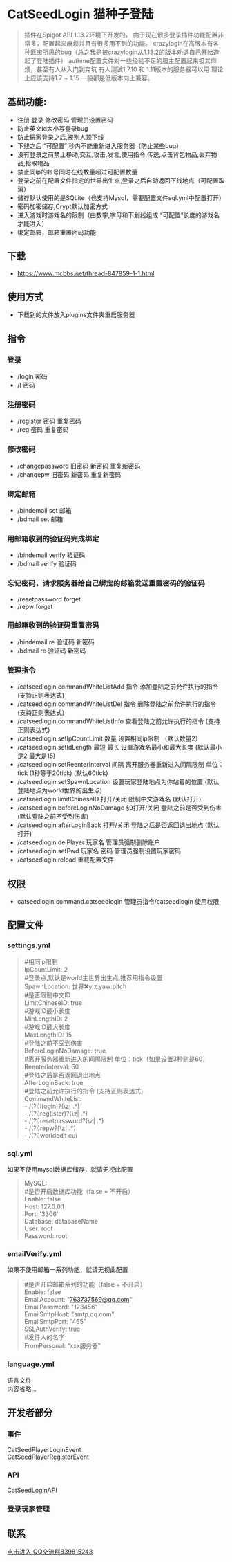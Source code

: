 # CatSeedLogin 猫种子登陆
> 插件在Spigot API 1.13.2环境下开发的，
由于现在很多登录插件功能配置非常多，配置起来麻烦并且有很多用不到的功能。
crazylogin在高版本有各种匪夷所思的bug（总之我是被crazylogin从1.13.2的版本劝退自己开始造起了登陆插件）
authme配置文件对一些经验不足的服主配置起来极其麻烦，甚至有人从入门到弃坑
有人测试1.7.10 和 1.11版本的服务器可以用 理论上应该支持1.7 ~ 1.15 一般都是低版本向上兼容。
## 基础功能:
*  注册 登录 修改密码 管理员设置密码
*  防止英文id大小写登录bug
*  防止玩家登录之后,被别人顶下线
*  下线之后 “可配置” 秒内不能重新进入服务器（防止某些bug）
*  没有登录之前禁止移动,交互,攻击,发言,使用指令,传送,点击背包物品,丢弃物品,拾取物品
*  禁止同ip的帐号同时在线数量超过可配置数量
*  登录之前在配置文件指定的世界出生点,登录之后自动返回下线地点（可配置取消）
*  储存默认使用的是SQLite（也支持Mysql，需要配置文件sql.yml中配置打开）
*  密码加密储存,Crypt默认加密方式
*  进入游戏时游戏名的限制（由数字,字母和下划线组成 “可配置”长度的游戏名才能进入）
*  绑定邮箱，邮箱重置密码功能
## 下载
* https://www.mcbbs.net/thread-847859-1-1.html
## 使用方式
* 下载到的文件放入plugins文件夹重启服务器
## 指令
### 登录
* /login 密码
* /l 密码
### 注册密码
* /register 密码 重复密码
* /reg 密码 重复密码
### 修改密码
* /changepassword 旧密码 新密码 重复新密码
* /changepw 旧密码 新密码 重复新密码
### 绑定邮箱
* /bindemail set 邮箱
* /bdmail set 邮箱
### 用邮箱收到的验证码完成绑定
* /bindemail verify 验证码
* /bdmail verify 验证码
### 忘记密码，请求服务器给自己绑定的邮箱发送重置密码的验证码
* /resetpassword forget
* /repw forget
### 用邮箱收到的验证码重置密码
* /bindemail re 验证码 新密码
* /bdmail re 验证码 新密码
### 管理指令
* /catseedlogin commandWhiteListAdd 指令 添加登陆之前允许执行的指令 (支持正则表达式)
* /catseedlogin commandWhiteListDel 指令 删除登陆之前允许执行的指令 (支持正则表达式)
* /catseedlogin commandWhiteListInfo 查看登陆之前允许执行的指令 (支持正则表达式)
* /catseedlogin setIpCountLimit 数量 设置相同ip限制 （默认数量2）
* /catseedlogin setIdLength 最短 最长 设置游戏名最小和最大长度 (默认最小是2 最大是15)
* /catseedlogin setReenterInterval 间隔 离开服务器重新进入间隔限制 单位：tick (1秒等于20tick) (默认60tick)
* /catseedlogin setSpawnLocation 设置玩家登陆地点为你站着的位置 (默认登陆地点为world世界的出生点)
* /catseedlogin limitChineseID  打开/关闭 限制中文游戏名 (默认打开)
* /catseedlogin beforeLoginNoDamage §9打开/关闭 登陆之前是否受到伤害 (默认登陆之前不受到伤害)
* /catseedlogin afterLoginBack 打开/关闭 登陆之后是否返回退出地点 (默认打开)
* /catseedlogin delPlayer 玩家名 管理员强制删除账户
* /catseedlogin setPwd 玩家名 密码 管理员强制设置玩家密码
* /catseedlogin reload 重载配置文件
## 权限
* catseedlogin.command.catseedlogin 管理员指令/catseedlogin 使用权限
## 配置文件
### settings.yml
> \#相同ip限制<br/>
IpCountLimit: 2<br/>
\#登录点,默认是world主世界出生点,推荐用指令设置<br/>
SpawnLocation: 世界:x:y:z:yaw:pitch<br/>
\#是否限制中文ID<br/>
LimitChineseID: true<br/>
\#游戏ID最小长度<br/>
MinLengthID: 2<br/>
\#游戏ID最大长度<br/>
MaxLengthID: 15<br/>
\#登陆之前不受到伤害<br/>
BeforeLoginNoDamage: true<br/>
\#离开服务器重新进入的间隔限制 单位：tick（如果设置3秒则是60）<br/>
ReenterInterval: 60<br/>
\#登陆之后是否返回退出地点<br/>
AfterLoginBack: true<br/>
\#登陆之前允许执行的指令 (支持正则表达式)<br/>
CommandWhiteList:<br/>
  \- /(?i)l(ogin)?(\z| .\*)<br/>
  \- /(?i)reg(ister)?(\z| .\*)<br/>
  \- /(?i)resetpassword?(\z| .\*)<br/>
  \- /(?i)repw?(\z| .\*)<br/>
  \- /(?i)worldedit cui
### sql.yml
如果不使用mysql数据库储存，就请无视此配置<br/>
> MySQL:<br/>
\#是否开启数据库功能（false = 不开启）<br/>
  Enable: false<br/>
  Host: 127.0.0.1<br/>
  Port: '3306'<br/>
  Database: databaseName<br/>
  User: root<br/>
  Password: root<br/>
### emailVerify.yml 
如果不使用邮箱一系列功能，就请无视此配置<br/>
> \#是否开启邮箱系列的功能（false = 不开启）<br/>
Enable: false<br/>
EmailAccount: "763737569@qq.com"<br/>
EmailPassword: "123456"<br/>
EmailSmtpHost: "smtp.qq.com"<br/>
EmailSmtpPort: "465"<br/>
SSLAuthVerify: true<br/>
\#发件人的名字<br/>
 FromPersonal: "xxx服务器"<br/>
### language.yml
语言文件<br/>
内容省略...
## 开发者部分
### 事件
CatSeedPlayerLoginEvent
<br/>
CatSeedPlayerRegisterEvent
### API
CatSeedLoginAPI
### 登录玩家管理
## 联系
[点击进入 QQ交流群839815243](http://shang.qq.com/wpa/qunwpa?idkey=91199801a9406f659c7add6fb87b03ca071b199b36687c62a3ac51bec2f258a3)
